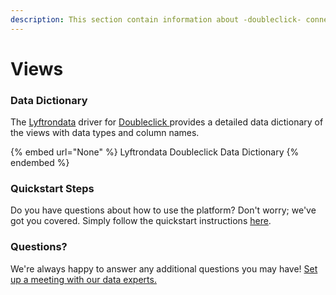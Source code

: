 ```yaml
---
description: This section contain information about -doubleclick- connector views information
---
```


# Views

### Data Dictionary

The [Lyftrondata](https://www.lyftrondata.com/) driver for [ Doubleclick ](None/)[ ](https://www.lyftrondata.com/integration/-doubleclick-/)provides a detailed data dictionary of the views with data types and column names.

{% embed url="None" %}
Lyftrondata  Doubleclick  Data Dictionary
{% endembed %}

### Quickstart Steps

Do you have questions about how to use the platform? Don't worry; we've got you covered. Simply follow the quickstart instructions [here](../README.md).

### Questions? <a href="#questions" id="questions"></a>

We're always happy to answer any additional questions you may have! [Set up a meeting with our data experts.](https://www.lyftrondata.com/book-a-meeting/)


